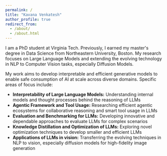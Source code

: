 ```yaml
---
permalink: /
title: "Kavana Venkatesh"
author_profile: true
redirect_from: 
  - /about/
  - /about.html
---
```


I am a PhD student at Virginia Tech. Previously, I earned my master's degree in Data Science from Northeastern University, Boston. My research focuses on Large Language Models and extending the evolving technology in NLP to Computer Vision tasks, especially Diffusion Models.

My work aims to develop interpretable and efficient generative models to enable safe consumption of AI at scale across diverse domains. Specific areas of focus include:

- **Interpretability of Large Language Models:** Understanding internal models and thought processes behind the reasoning of LLMs
- **Agentic Framework and Tool Usage:** Researching efficient agentic ecosystems for collaborative reasoning and smart tool usage in LLMs
- **Evaluation and Benchmarking for LLMs:** Developing innovative and dependable approaches to evaluate LLMs for complex scenarios
- **Knowledge Distillation and Optimization of LLMs:** Exploring novel optimization techniques to develop smaller and efficient LLMs
- **Applications of LLMs in vision:** Transferring the evolving techniques in NLP to vision, especially diffusion models for high-fidelity image generation 
